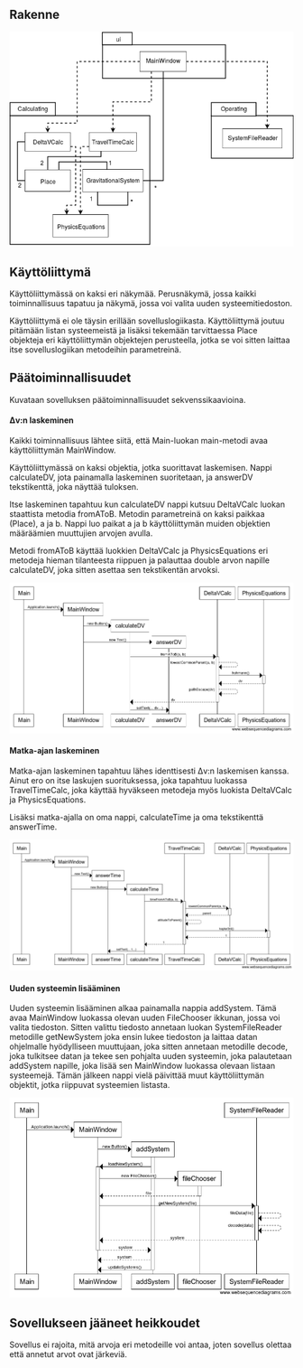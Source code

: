 

## Rakenne



![Pakkauskaavio](https://github.com/aoskarih/ot_harjoitustyo/blob/master/docs/Pakkauskaavio.png)


## Käyttöliittymä

Käyttöliittymässä on kaksi eri näkymää. Perusnäkymä, jossa kaikki toiminnallisuus tapatuu ja näkymä, jossa voi valita uuden systeemitiedoston.

Käyttöliittymä ei ole täysin erillään sovelluslogiikasta. Käyttöliittymä joutuu pitämään listan systeemeistä ja lisäksi tekemään tarvittaessa Place objekteja eri käyttöliittymän objektejen perusteella, jotka se voi sitten laittaa itse sovelluslogiikan metodeihin parametreinä.


## Päätoiminnallisuudet
Kuvataan sovelluksen päätoiminnallisuudet sekvenssikaavioina.

#### &Delta;v:n laskeminen
Kaikki toiminnallisuus lähtee siitä, että Main-luokan main-metodi avaa käyttöliittymän MainWindow.

Käyttöliittymässä on kaksi objektia, jotka suorittavat laskemisen. Nappi calculateDV, jota painamalla laskeminen suoritetaan, ja answerDV tekstikenttä, joka näyttää tuloksen.

Itse laskeminen tapahtuu kun calculateDV nappi kutsuu DeltaVCalc luokan staattista metodia fromAToB. Metodin parametreinä on kaksi paikkaa (Place), a ja b. Nappi luo paikat a ja b käyttöliittymän muiden objektien määräämien muuttujien arvojen avulla.

Metodi fromAToB  käyttää luokkien DeltaVCalc ja PhysicsEquations eri metodeja hieman tilanteesta riippuen ja palauttaa double arvon napille calculateDV, joka sitten asettaa sen tekstikentän arvoksi.

![Sekvenssikaavio](https://github.com/aoskarih/ot_harjoitustyo/blob/master/docs/DeltaSekvenssi.png)



#### Matka-ajan laskeminen

Matka-ajan laskeminen tapahtuu lähes identtisesti &Delta;v:n laskemisen kanssa. Ainut ero on itse laskujen suorituksessa, joka tapahtuu luokassa TravelTimeCalc, joka käyttää hyväkseen metodeja myös luokista DeltaVCalc ja PhysicsEquations.

Lisäksi matka-ajalla on oma nappi, calculateTime ja oma tekstikenttä answerTime.

![Sekvenssikaavio](https://github.com/aoskarih/ot_harjoitustyo/blob/master/docs/TimeSekvenssi.png)

#### Uuden systeemin lisääminen

Uuden systeemin lisääminen alkaa painamalla nappia addSystem. Tämä avaa MainWindow luokassa olevan uuden FileChooser ikkunan, jossa voi valita tiedoston. Sitten valittu tiedosto annetaan luokan SystemFileReader metodille getNewSystem joka ensin lukee tiedoston ja laittaa datan ohjelmalle hyödylliseen muuttujaan, joka sitten annetaan metodille decode, joka tulkitsee datan ja tekee sen pohjalta uuden systeemin, joka palautetaan addSystem napille, joka lisää sen MainWindow luokassa olevaan listaan systeemejä. Tämän jälkeen nappi vielä päivittää muut käyttöliittymän objektit, jotka riippuvat systeemien listasta.

![Sekvenssikaavio](https://github.com/aoskarih/ot_harjoitustyo/blob/master/docs/newSystemSekvenssi.png)

## Sovellukseen jääneet heikkoudet

Sovellus ei rajoita, mitä arvoja eri metodeille voi antaa, joten sovellus olettaa että annetut arvot ovat järkeviä.
